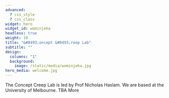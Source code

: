 ```yaml
---
advanced:
  ? css_style
  ? css_class
widget: hero
widget_id: wominjeka
headless: true
weight: 10
title: "&#8493;oncept &#8493;reep Lab"
subtitle: ""
design:
  columns: "1"
  background:
    image: /static/media/wominjeka.jpg
hero_media: welcome.jpg
---
```

The Concept Creep Lab is led by Prof Nicholas Haslam. We are based at the University of Melbourne. TBA More
